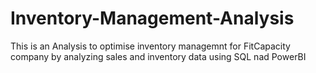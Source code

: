 # Inventory-Management-Analysis
This is an Analysis to optimise inventory managemnt for FitCapacity company by analyzing sales and inventory data using SQL nad PowerBI
